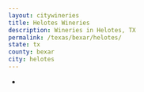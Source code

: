 ```yaml
---
layout: citywineries
title: Helotes Wineries
description: Wineries in Helotes, TX
permalink: /texas/bexar/helotes/
state: tx
county: bexar
city: helotes
---
```

-
